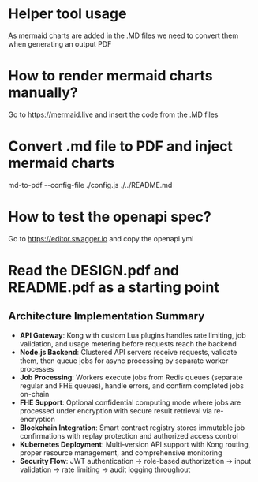# Helper tool usage
As mermaid charts are added in the .MD files we need to convert them when generating an output PDF

# How to render mermaid charts manually?
Go to https://mermaid.live and insert the code from the .MD files

# Convert .md file to PDF and inject mermaid charts
md-to-pdf --config-file ./config.js ./../README.md

# How to test the openapi spec?
Go to https://editor.swagger.io and copy the openapi.yml

# Read the DESIGN.pdf and README.pdf as a starting point

## Architecture Implementation Summary

- **API Gateway**: Kong with custom Lua plugins handles rate limiting, job validation, and usage metering before requests reach the backend
- **Node.js Backend**: Clustered API servers receive requests, validate them, then queue jobs for async processing by separate worker processes
- **Job Processing**: Workers execute jobs from Redis queues (separate regular and FHE queues), handle errors, and confirm completed jobs on-chain
- **FHE Support**: Optional confidential computing mode where jobs are processed under encryption with secure result retrieval via re-encryption
- **Blockchain Integration**: Smart contract registry stores immutable job confirmations with replay protection and authorized access control
- **Kubernetes Deployment**: Multi-version API support with Kong routing, proper resource management, and comprehensive monitoring
- **Security Flow**: JWT authentication → role-based authorization → input validation → rate limiting → audit logging throughout